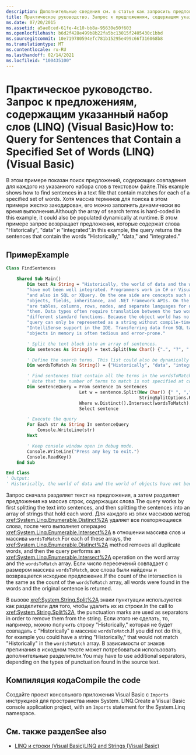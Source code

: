 ```yaml
---
description: Дополнительные сведения см. в статье как запросить предложения, содержащие указанный набор слов (LINQ) (Visual Basic)
title: Практическое руководство. Запрос к предложениям, содержащим указанный набор слов (LINQ)
ms.date: 07/20/2015
ms.assetid: a5ae8ced-61fe-4c10-bb8a-95630e50f603
ms.openlocfilehash: b6d2f428e499b8b22fa5bc13015f2405430c1bbd
ms.sourcegitcommit: 10e719780594efc781b15295e499c66f316068b8
ms.translationtype: MT
ms.contentlocale: ru-RU
ms.lasthandoff: 02/14/2021
ms.locfileid: "100435100"
---
```

# <a name="how-to-query-for-sentences-that-contain-a-specified-set-of-words-linq-visual-basic"></a><span data-ttu-id="12630-103">Практическое руководство. Запрос к предложениям, содержащим указанный набор слов (LINQ) (Visual Basic)</span><span class="sxs-lookup"><span data-stu-id="12630-103">How to: Query for Sentences that Contain a Specified Set of Words (LINQ) (Visual Basic)</span></span>

<span data-ttu-id="12630-104">В этом примере показан поиск предложений, содержащих совпадения для каждого из указанного набора слов в текстовом файле.</span><span class="sxs-lookup"><span data-stu-id="12630-104">This example shows how to find sentences in a text file that contain matches for each of a specified set of words.</span></span> <span data-ttu-id="12630-105">Хотя массив терминов для поиска в этом примере жестко закодирован, его можно заполнять динамически во время выполнения.</span><span class="sxs-lookup"><span data-stu-id="12630-105">Although the array of search terms is hard-coded in this example, it could also be populated dynamically at runtime.</span></span> <span data-ttu-id="12630-106">В этом примере запрос возвращает предложения, которые содержат слова "Historically", "data" и "integrated".</span><span class="sxs-lookup"><span data-stu-id="12630-106">In this example, the query returns the sentences that contain the words "Historically," "data," and "integrated."</span></span>

## <a name="example"></a><span data-ttu-id="12630-107">Пример</span><span class="sxs-lookup"><span data-stu-id="12630-107">Example</span></span>

```vb
Class FindSentences

    Shared Sub Main()
        Dim text As String = "Historically, the world of data and the world of objects " &
        "have not been well integrated. Programmers work in C# or Visual Basic " &
        "and also in SQL or XQuery. On the one side are concepts such as classes, " &
        "objects, fields, inheritance, and .NET Framework APIs. On the other side " &
        "are tables, columns, rows, nodes, and separate languages for dealing with " &
        "them. Data types often require translation between the two worlds; there are " &
        "different standard functions. Because the object world has no notion of query, a " &
        "query can only be represented as a string without compile-time type checking or " &
        "IntelliSense support in the IDE. Transferring data from SQL tables or XML trees to " &
        "objects in memory is often tedious and error-prone."

        ' Split the text block into an array of sentences.
        Dim sentences As String() = text.Split(New Char() {".", "?", "!"})

        ' Define the search terms. This list could also be dynamically populated at runtime
        Dim wordsToMatch As String() = {"Historically", "data", "integrated"}

        ' Find sentences that contain all the terms in the wordsToMatch array
        ' Note that the number of terms to match is not specified at compile time
        Dim sentenceQuery = From sentence In sentences
                            Let w = sentence.Split(New Char() {" ", ",", ".", ";", ":"},
                                                   StringSplitOptions.RemoveEmptyEntries)
                            Where w.Distinct().Intersect(wordsToMatch).Count = wordsToMatch.Count()
                            Select sentence

        ' Execute the query
        For Each str As String In sentenceQuery
            Console.WriteLine(str)
        Next

        ' Keep console window open in debug mode.
        Console.WriteLine("Press any key to exit.")
        Console.ReadKey()
    End Sub

End Class
' Output:
' Historically, the world of data and the world of objects have not been well integrated
```

<span data-ttu-id="12630-108">Запрос сначала разделяет текст на предложения, а затем разделяет предложения на массив строк, содержащих слова.</span><span class="sxs-lookup"><span data-stu-id="12630-108">The query works by first splitting the text into sentences, and then splitting the sentences into an array of strings that hold each word.</span></span> <span data-ttu-id="12630-109">Для каждого из этих массивов метод <xref:System.Linq.Enumerable.Distinct%2A> удаляет все повторяющиеся слова, после чего выполняет операцию <xref:System.Linq.Enumerable.Intersect%2A> в отношении массива слов и массива `wordsToMatch`.</span><span class="sxs-lookup"><span data-stu-id="12630-109">For each of these arrays, the <xref:System.Linq.Enumerable.Distinct%2A> method removes all duplicate words, and then the query performs an <xref:System.Linq.Enumerable.Intersect%2A> operation on the word array and the `wordsToMatch` array.</span></span> <span data-ttu-id="12630-110">Если число пересечений совпадает с размером массива `wordsToMatch`, все слова были найдены и возвращается исходное предложение.</span><span class="sxs-lookup"><span data-stu-id="12630-110">If the count of the intersection is the same as the count of the `wordsToMatch` array, all words were found in the words and the original sentence is returned.</span></span>

<span data-ttu-id="12630-111">В вызове <xref:System.String.Split%2A> знаки пунктуации используются как разделители для того, чтобы удалить их из строки.</span><span class="sxs-lookup"><span data-stu-id="12630-111">In the call to <xref:System.String.Split%2A>, the punctuation marks are used as separators in order to remove them from the string.</span></span> <span data-ttu-id="12630-112">Если этого не сделать, то, например, можно получить строку "Historically," которая не будет совпадать с "Historically" в массиве `wordsToMatch`.</span><span class="sxs-lookup"><span data-stu-id="12630-112">If you did not do this, for example you could have a string "Historically," that would not match "Historically" in the `wordsToMatch` array.</span></span> <span data-ttu-id="12630-113">В зависимости от знаков препинания в исходном тексте может потребоваться использовать дополнительные разделители.</span><span class="sxs-lookup"><span data-stu-id="12630-113">You may have to use additional separators, depending on the types of punctuation found in the source text.</span></span>

## <a name="compile-the-code"></a><span data-ttu-id="12630-114">Компиляция кода</span><span class="sxs-lookup"><span data-stu-id="12630-114">Compile the code</span></span>

<span data-ttu-id="12630-115">Создайте проект консольного приложения Visual Basic с `Imports` инструкцией для пространства имен System. LINQ.</span><span class="sxs-lookup"><span data-stu-id="12630-115">Create a Visual Basic console application project, with an `Imports` statement for the System.Linq namespace.</span></span>

## <a name="see-also"></a><span data-ttu-id="12630-116">См. также раздел</span><span class="sxs-lookup"><span data-stu-id="12630-116">See also</span></span>

- [<span data-ttu-id="12630-117">LINQ и строки (Visual Basic)</span><span class="sxs-lookup"><span data-stu-id="12630-117">LINQ and Strings (Visual Basic)</span></span>](linq-and-strings.md)
